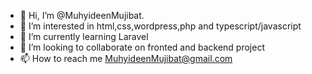 - 👋 Hi, I’m @MuhyideenMujibat.
- 👀 I’m interested in html,css,wordpress,php and typescript/javascript
- 🌱 I’m currently learning Laravel
- 💞️ I’m looking to collaborate on fronted and backend project
- 📫 How to reach me MuhyideenMujibat@gmail.com

<!---
MuhyideenMujibat/MuhyideenMujibat is a ✨ special ✨ repository because its `README.md` (this file) appears on your GitHub profile.
You can click the Preview link to take a look at your changes.
--->
